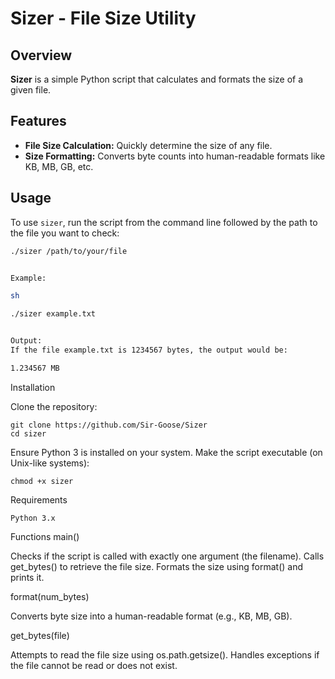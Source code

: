 # Sizer - File Size Utility

## Overview
**Sizer** is a simple Python script that calculates and formats the size of a given file.

## Features
- **File Size Calculation:** Quickly determine the size of any file.
- **Size Formatting:** Converts byte counts into human-readable formats like KB, MB, GB, etc.

## Usage
To use `sizer`, run the script from the command line followed by the path to the file you want to check:

```sh
./sizer /path/to/your/file


Example:

sh

./sizer example.txt


Output:
If the file example.txt is 1234567 bytes, the output would be:

1.234567 MB

```
Installation

Clone the repository:

    git clone https://github.com/Sir-Goose/Sizer
    cd sizer

Ensure Python 3 is installed on your system.
Make the script executable (on Unix-like systems):

    chmod +x sizer


Requirements

    Python 3.x


Functions
main()

Checks if the script is called with exactly one argument (the filename).
Calls get_bytes() to retrieve the file size.
Formats the size using format() and prints it.


format(num_bytes)

Converts byte size into a human-readable format (e.g., KB, MB, GB).


get_bytes(file)

Attempts to read the file size using os.path.getsize(). 
Handles exceptions if the file cannot be read or does not exist.

